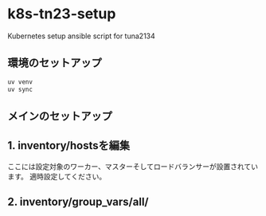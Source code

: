 # k8s-tn23-setup
Kubernetes setup ansible script for tuna2134

## 環境のセットアップ
```sh
uv venv
uv sync
```

## メインのセットアップ

## 1. inventory/hostsを編集
ここには設定対象のワーカー、マスターそしてロードバランサーが設置されています。
適時設定してください。

## 2. inventory/group_vars/all/
